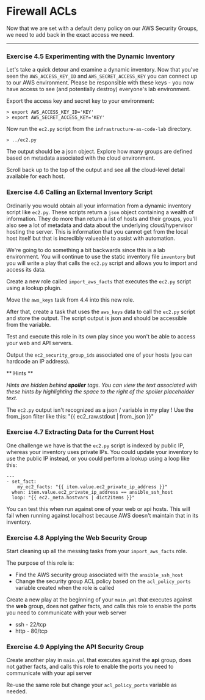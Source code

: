 # Firewall ACLs

Now that we are set with a  default deny policy on our AWS Security Groups, we need to add back in
the exact access we need.

<hr>


### Exercise 4.5 Experimenting with the Dynamic Inventory

Let's take a quick detour and examine a dynamic inventory.  Now that you've seen the `AWS_ACCESS_KEY_ID`
and `AWS_SECRET_ACCESS_KEY` you can connect up to our AWS environment.  Please be responsible with these keys -
you now have access to see (and potentially destroy) everyone's lab environment.

Export the access key and secret key to your environment:

```
> export AWS_ACCESS_KEY_ID='KEY'
> export AWS_SECRET_ACCESS_KEY='KEY'
```

Now run the `ec2.py` script from the `infrastructure-as-code-lab` directory.

```
> ../ec2.py
```

The output should be a json object.  Explore how many groups are defined based on metadata associated with the
cloud environment.

Scroll back up to the top of the output and see all the cloud-level detail available for each host.


### Exercise 4.6 Calling an External Inventory Script

Ordinarily you would obtain all your information from a dynamic inventory script like `ec2.py`.
These scripts return a `json` object containing a wealth of information.  They do more than
return a list of hosts and their groups, you'll also see a lot of metadata and data about the
underlying cloud/hypervisor hosting the server.  This is information that you cannot get from the
local host itself but that is incredibly valueable to assist with automation.

We're going to do something a bit backwards since this is a lab environment.  You will continue to
use the static inventory file `inventory` but you will write a play that calls the `ec2.py` script
and allows you to import and access its data.

Create a new role called `import_aws_facts` that executes the `ec2.py` script using a lookup plugin.

Move the `aws_keys` task from 4.4 into this new role.

After that, create a task that uses the `aws_keys` data to call the `ec2.py` script and store the
output.  The script output is json and should be accessible from the variable.

Test and execute this role in its own play since you won't be able to access your web and API servers.

Output the `ec2_security_group_ids` associated one of your hosts (you can hardcode an IP address).


** Hints **

*Hints are hidden behind **spoiler** tags.  You can view the text associated with these hints by highlighting the space to the right of the *spoiler* placeholder text.*

The `ec2.py` output isn't recognized as a json / variable in my play
! Use the from_json filter like this: "{{ ec2_raw.stdout | from_json }}"


### Exercise 4.7 Extracting Data for the Current Host

One challenge we have is that the `ec2.py` script is indexed by public IP, whereas your inventory uses private IPs.
You could update your inventory to use the public IP instead, or you could perform a lookup using a loop like this:

```
---
- set_fact:
    my_ec2_facts: "{{ item.value.ec2_private_ip_address }}"
  when: item.value.ec2_private_ip_address == ansible_ssh_host
  loop: "{{ ec2._meta.hostvars | dict2items }}"
```

You can test this when run against one of your web or api hosts.  This will fail when running against localhost
because AWS doesn't maintain that in its inventory.


### Exercise 4.8 Applying the Web Security Group

Start cleaning up all the messing tasks from your `import_aws_facts` role.

The purpose of this role is:

* Find the AWS security group associated with the `ansible_ssh_host`
* Change the security group ACL policy based on the `acl_policy_ports` variable created when the
  role is called

Create a new play at the beginning of your `main.yml` that executes against the **web** group,
does not gather facts, and calls this role to enable the ports you need to communicate with your web server

* ssh - 22/tcp
* http - 80/tcp


### Exercise 4.9 Applying the API Security Group

Create another play in `main.yml` that executes against the **api** group,
does not gather facts, and calls this role to enable the ports you need to communicate with your api server

Re-use the same role but change your `acl_policy_ports` variable as needed.


